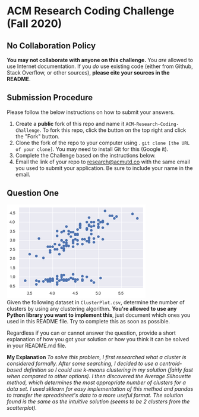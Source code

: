 # ACM Research Coding Challenge (Fall 2020)

## No Collaboration Policy

**You may not collaborate with anyone on this challenge.** You _are_ allowed to use Internet documentation. If you _do_ use existing code (either from Github, Stack Overflow, or other sources), **please cite your sources in the README**.

## Submission Procedure

Please follow the below instructions on how to submit your answers.

1. Create a **public** fork of this repo and name it `ACM-Research-Coding-Challenge`. To fork this repo, click the button on the top right and click the "Fork" button.
2. Clone the fork of the repo to your computer using . `git clone [the URL of your clone]`. You may need to install Git for this (Google it).
3. Complete the Challenge based on the instructions below.
4. Email the link of your repo to research@acmutd.co with the same email you used to submit your application. Be sure to include your name in the email.

## Question One

![Image of Cluster Plot](ClusterPlot.png)
<br/>
Given the following dataset in `ClusterPlot.csv`, determine the number of clusters by using any clustering algorithm. **You're allowed to use any Python library you want to implement this**, just document which ones you used in this README file. Try to complete this as soon as possible.

Regardless if you can or cannot answer the question, provide a short explanation of how you got your solution or how you think it can be solved in your README.md file.

<b>
My Explanation
</b>
<i>
To solve this problem, I first researched what a cluster is considered formally. After some searching, I decided to use a centroid-based definition so I could use k-means clustering 
in my solution (fairly fast when compared to other options). I then discovered the Average Silhouette method, which determines the most appropriate number of clusters for a data set.
I used sklearn for easy implementation of this method and pandas to transfer the spreadsheet's data to a more useful format. The solution found is the same as the intuitive solution 
(seems to be 2 clusters from the scatterplot).
</i>
